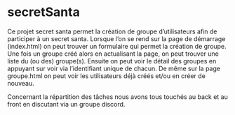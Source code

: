 # secretSanta

Ce projet secret santa permet la création de groupe d’utilisateurs afin de participer à un secret santa. Lorsque l’on se rend sur la page de démarrage (index.html) on peut trouver un formulaire qui permet la création de groupe. Une fois un groupe créé alors en actualisant la page, on peut trouver une liste du (ou des) groupe(s). Ensuite on peut voir le détail des groupes en appuyant sur voir via l’identifiant unique de chacun. De même sur la page groupe.html on peut voir les utilisateurs déjà créés et/ou en créer de nouveau. 

Concernant la répartition des tâches nous avons tous touchés au back et au front en discutant via un groupe discord. 
